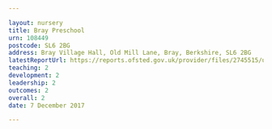 ```yaml
---

layout: nursery
title: Bray Preschool
urn: 108449
postcode: SL6 2BG
address: Bray Village Hall, Old Mill Lane, Bray, Berkshire, SL6 2BG
latestReportUrl: https://reports.ofsted.gov.uk/provider/files/2745515/urn/108449.pdf
teaching: 2
development: 2
leadership: 2
outcomes: 2
overall: 2
date: 7 December 2017

---
```

